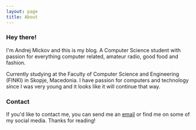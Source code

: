 ```yaml
---
layout: page
title: About
---
```

### Hey there!
I'm Andrej Mickov and this is my blog.
A Computer Science student with passion for everything computer related, amateur radio, good food and fashion.

Currently studying at the Faculty of Computer Science and Engineering (FINKI) in Skopje, Macedonia.
I have passion for computers and technology since I was very young and it looks like it will continue that way.


### Contact
If you'd like to contact me, you can send me an [email](mailto:andrej@ferdzo.xyz) or find me on some of my social media.
Thanks for reading!
